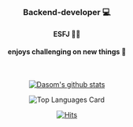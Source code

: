 
<div align=center>


### Backend-developer 💻

#### ESFJ 🙌🏻

#### enjoys challenging on new things 👀
<br>

[![Dasom's github stats](https://github-readme-stats.vercel.app/api?username=DasomJung24&theme=dark&show_icons=true)](https://github.com/anuraghazra/github-readme-stats)

![Top Languages Card](https://github-readme-stats.vercel.app/api/top-langs/?username=DasomJung24&layout=compact)

[![Hits](https://hits.seeyoufarm.com/api/count/incr/badge.svg?url=https%3A%2F%2Fgithub.com%2FDasomJung24&count_bg=%2379C83D&title_bg=%23555555&icon=&icon_color=%23E7E7E7&title=hits&edge_flat=false)](https://hits.seeyoufarm.com)

</div>



